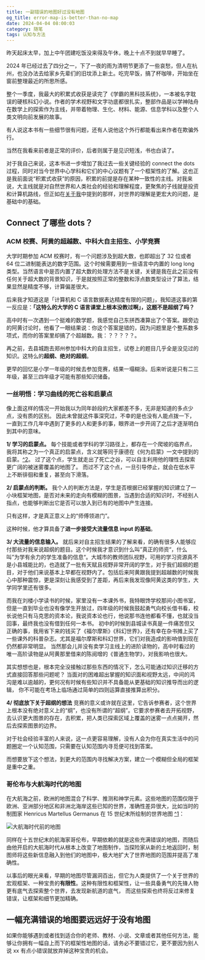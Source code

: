 ```yaml
---
title: 一副错误的地图好过没有地图
og_title: error-map-is-better-than-no-map
date: 2024-04-04 08:00:03
category: 随笔
tags: 认知与方法
---
```


昨天起床太早，加上中午团建吃饭没来得及午休，晚上十点不到就早早睡了。

2024 年已经过去了四分之一，下了一夜的雨为清明节更添了一些哀愁，但人在杭州，也没办法去给家乡先辈们的旧坟添上新土。吃完早饭，搞了杯咖啡，开始坐在窗前整理最近的所思所感。

整个一季度，我最大的积累式收获是读完了《学霸的黑科技系统》，一本被名字耽误的硬核科幻小说。作者的学术视野和文字功底都很扎实，整部作品是以学神陆舟在数学上的探索作为主线，并带着物理、生化、材料、能源、信息学科以及整个人类文明向前发展的故事。

有人说这本书有一些细节很有问题，还有人说他这个外行都能看出来作者在欺骗外行。

当然在我看来前者是正常的评价，后者则属于是见识短浅，书也白读了。

对于我自己来说，这本书进一步增加了我过去一些关键经验的 connect the dots 过程，同时对当今世界中心学科和它们的中心议题有了一个框架性的了解。这也正是我前面说“积累式收获”的原因，积累的前提是存在某种一致性的主线。对我来说，大主线就是对自然世界和人类社会的经验和理解程度，更聚焦的子线就是投资和计算机路线，但正如在[关于我](https://xinghua.space/about/)中提到的那样，对世界的理解是更宏大的问题，是基础中的基础。


## Connect 了哪些 dots？


### ACM 校赛、阿黄的超越数、中科大自主招生、小学竞赛

大学时期参加 ACM 校赛时，有一个问题涉及到超大数，也即超出了 32 位或者 64 位二进制能表达的数字范围。这个时候需要用到一些语言中内置的 long long 类型。当然语言中是否内置了超大数的处理方法不是关键，关键是我在此之前没有任何关于超大数的背景知识，于是就按照正常的整数和浮点数类型设计了算法，结果显然是精度不够，计算偏差很大。

后来我才知道这是「计算机和 C 语言数据表达精度有限的问题」，我知道这事的第一反应是：**「这特么的大学的 C 语言课堂上根本没教过啊」，这题不是超纲了吗？**

高中时有一次遇到一个挺难的数学题，我感觉自己东拼西凑算出了个答案。跟旁边的阿黄讨论时，他看了一眼结果说：你这个答案是错的，因为问题里是个整系数多项式，而你的答案里却搞了个超越数。我：？？？？？。

再之前，去县城跑去郑州参加中科大的自主招生，试卷上的题目几乎全是没见过的知识。这特么的**超纲、绝对的超纲**。

更早的回忆是小学一年级的时候去参加竞赛，结果一塌糊涂。后来听说是只有二三年级，甚至三四年级才可能有那些知识储备。


### 一丝明悟：学习曲线的死亡谷和启蒙点

像上面这样的情况一开始我以为同年龄段的大家都差不多，无非是知道的多点少点，没有质的区别。
因此未曾就这件事深究过，不幸的是也没有人能点拨一下，一直到工作几年中遇到了更多的人和更多的事，眼界进一步开阔了之后才逐渐明白到其中的意味。

**1/ 学习的启蒙点。**
每个技能或者学科的学习路径上，都存在一个爬坡的临界点，我将其称之为一个真正的启蒙点，含义就等同于康德在《何为启蒙》一文中提到的启蒙。[^2](康德的这篇文章非常值得阅读，可参考：http://www.personpsy.org/uploadfiles/file/opentheeyes/culture/2020/什么是启蒙_康德.pdf)。
过了这个点，学生就走出了死亡之谷，可以自主利用他的理性去探索更广阔的被迷雾覆盖的地图了。
而过不了这个点，一旦引导停止，就会在低水平上不断徘徊和重复，甚至向下滑落。

**2/ 启蒙点的判断。**
我个人的判断方法是，学生是否根据已经掌握的知识建立了一小块框架地图，是否对未来的走向有模糊的图景，当遇到合适的知识时，不经别人指点，也能够判断出它是否可以放入到已有的地图中产生连接。

只有这样，才是真正意义上的“师傅领进门”。

这种时候，他才算具备了**进一步接受大流量信息 input 的基础**。

**3/ 大流量的信息输入。**
就后来对自主招生结果的了解来看，的确有很多人能够应付那些对我来说超纲的题目。这个时候我才意识到什么叫”真正的师资“，什么叫”为学有余力的学生准备的信息“。大城市的教师团队视野，可用的学习资源真不是小县城能比的，也造就了一批有天赋且视野非常开阔的学生，对于我们超纲的题目，对于他们来说基本上早都在视野内了。包括后来阿黄跟我提到超越数的时候我心中那种震惊，更是深刻让我感受到了差距，再后来我发现像阿黄这类的学生，大学同学里还有很多。

而我在刘楼小学读书的时候，家里没有一本课外书，我特眼馋学校那间小图书室，但是一直到毕业也没有像学生开放过，四年级的时候我鼓起勇气向校长借书看，校长说他只有马克思的资本论，我说资本论也行，他说那书连他都看不懂，也就没当回事，最终我也没有借到任何一本书。
初中的时候到县城读书真是一件痛苦但又正确的事，我用省下来的钱买了《福尔摩斯》《科幻世界》，还有幸在杂书摊上买了一些课外的科普杂志。尤其是福尔摩斯和科幻世界，它们对我造成的影响值到现在仍然都非常明显。
当然那会儿并没有卖学习主线上的进阶读物的，高中时看过的唯一高阶读物是从阿黄那里借来的陈阅增的《普通生物学》，对我影响也很大。

其实想想也是，根本完全没接触过那些东西的情况下，怎么可能通过知识迁移的方式直接回答那些问题呢？
当面对的困难超出掌握的知识面和视野太远，中间的鸿沟是难以逾越的，更何况有时候有些知识并不具备能从更基础的知识推导而出的逻辑， 你不可能在考场上临场通过简单的四则运算直接推算出积分。

**4/ 彻底放下关于超纲的想法**
竞赛的意义或许就在这里，它告诉参赛者，这个世界上根本没有绝对意义上的“纲”，也没有所谓的“超纲”。它要求参赛者去开拓视野，去认识更大图景的存在，去积累，把人类已探索区域上覆盖的迷雾一点点揭开，然后去探索图景的边界。

对于社会经验丰富的人来说，这一点更容易理解，没有人会为你在真实生活中的问题圈定一个认知范围，只需要在认知范围内寻觅便可找到答案。

而想要放下这个想法，到更大的范围内寻找解决方案，建立一个模糊但全局的框架是重中之重。


### 哥伦布与大航海时代的地图
在大航海之前，欧洲的地图混合了科学、推测和神学元素。这些地图的范围仅限于欧洲、亚洲部分地区和非洲北海岸这些已知的世界，准确性差异很大，比如当时的制图家 Henricus Martellus Germanus 在 15 世纪末所绘制的世界地图 [^1](见维基百科词条：https://en.wikipedia.org/wiki/Henricus_Martellus_Germanus)：

![大航海时代前的地图](https://starding.github.io/picx-images-hosting/image.70a42t8r91.webp)


同样在十五世纪末的航海家哥伦布，早期依赖的就是这些充满错误的地图，而随后由他开启的大航海时代从根本上改变了地图制作，当探险家从新的土地返回时，制图师将这些新信息融入到他们的地图中，极大地扩大了世界地图的范围并提高了准确性。

以事后的眼光来看，早期的地图尽管漏洞百出，但它为人类提供了一个关于世界的宏观框架、一种宝贵的**有限性**。这种有限性和框架性，让一些具备勇气的先锋人物更有底气去探索整个世界，去发现新航道的底气， 而这些探索也终将反过来修复错误，让框架和细节更加精确。




## 一幅充满错误的地图要远远好于没有地图

如果你能够遇到或者找到适合你的老师、教材、小说、文章或者其他任何方法，能够让你拥有一幅自上而下的框架性地图的话，请务必不要错过它，更不要因为别人说 xx 有点小错误就放弃掉这种宝贵的机会。